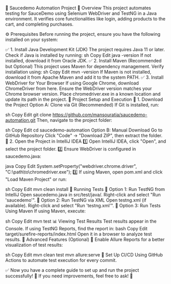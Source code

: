 🚀 Saucedemo Automation Project
📌 Overview
This project automates testing for SauceDemo using Selenium WebDriver and TestNG in a Java environment. It verifies core functionalities like login, adding products to the cart, and completing purchases.

⚙️ Prerequisites
Before running the project, ensure you have the following installed on your system:

✅ 1. Install Java Development Kit (JDK)
The project requires Java 11 or later.
Check if Java is installed by running:
sh
Copy
Edit
java -version
If not installed, download it from Oracle JDK.
✅ 2. Install Maven (Recommended but Optional)
This project uses Maven for dependency management.
Verify installation using:
sh
Copy
Edit
mvn -version
If Maven is not installed, download it from Apache Maven and add it to the system PATH.
✅ 3. Install WebDriver for Your Browser
If using Google Chrome, download ChromeDriver from here.
Ensure the WebDriver version matches your Chrome browser version.
Place chromedriver.exe in a known location and update its path in the project.
📂 Project Setup and Execution
🔹 1. Download the Project
Option A: Clone via Git (Recommended)
If Git is installed, run:

sh
Copy
Edit
git clone https://github.com/mansouratia/saucedemo-automation.git
Then, navigate to the project folder:

sh
Copy
Edit
cd saucedemo-automation
Option B: Manual Download
Go to GitHub Repository
Click "Code" → "Download ZIP", then extract the folder.
🔹 2. Open the Project in IntelliJ IDEA
1️⃣ Open IntelliJ IDEA, click "Open", and select the project folder.
2️⃣ Ensure WebDriver is configured in saucedemo.java:

java
Copy
Edit
System.setProperty("webdriver.chrome.driver", "C:\\path\\to\\chromedriver.exe");
3️⃣ If using Maven, open pom.xml and click "Load Maven Project" or run:

sh
Copy
Edit
mvn clean install
🚀 Running Tests
🔹 Option 1: Run TestNG from IntelliJ
Open saucedemo.java in src/test/java/.
Right-click and select "Run 'saucedemo'".
🔹 Option 2: Run TestNG via XML
Open testng.xml (if available).
Right-click and select "Run 'testng.xml'".
🔹 Option 3: Run Tests Using Maven
If using Maven, execute:

sh
Copy
Edit
mvn test
📊 Viewing Test Results
Test results appear in the Console.
If using TestNG Reports, find the report in:
bash
Copy
Edit
target/surefire-reports/index.html
Open it in a browser to analyze test results.
📌 Advanced Features (Optional)
🔹 Enable Allure Reports for a better visualization of test results:

sh
Copy
Edit
mvn clean test
mvn allure:serve
🔹 Set Up CI/CD Using GitHub Actions to automate test execution for every commit.

✅ Now you have a complete guide to set up and run the project successfully! 🎯
If you need improvements, feel free to ask! 🚀
